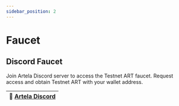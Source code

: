 ```yaml
---
sidebar_position: 2
---
```


# Faucet

## Discord Faucet

Join Artela Discord server to access the Testnet ART faucet. Request access and
obtain Testnet ART with your wallet address.

| 🚰 [Artela Discord ](https://discord.com/invite/artela) |
|---------------------------------------------------------|